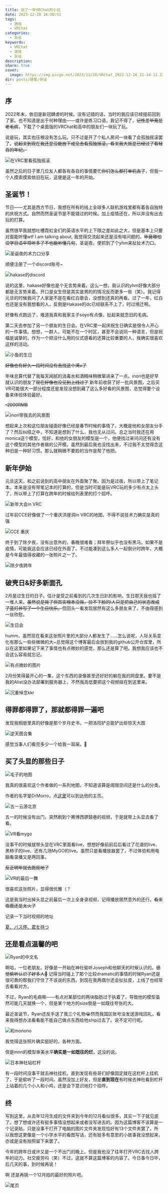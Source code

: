 ```yaml
---
title: 玩了一年VRChat的小记
date: 2023-12-28 16:50:51
tags:
  - 游戏
  - VRChat
categories:
  - 杂谈
keywords:
  - VRChat
  - 游戏
  - 杂谈
description: 
share: true
cover:
  image: https://img.picgo.net/2023/12/28/VRChat_2022-12-16_21-14-12.330_1920x1080e0f223a3b3bbce58.png
dir: posts/随笔/杂谈
---
```


## 序

2022年末，依旧是新冠肆虐的时候。没有记错的话，当时的我应该已经提前回到了家。也不知道是出于何种理由——或许是练习口语，我记不得了，~~记性差毕竟是老毛病~~，下载了个桌面版的VRChat和高中的朋友们一块玩了玩。

说是玩，其实也压根没有怎么玩。只不过是开了个私人房间一块看了会孤独摇滚罢了。~~说起来到现在我还是没能放下成见去看孤独摇滚，看来我大抵是已经过了看轻百的年纪。~~

![在VRC里看孤独摇滚](https://img.picgo.net/2023/12/28/VRChat_2022-12-16_21-14-12.330_1920x1080e0f223a3b3bbce58.png)

虽然之后的日子里几位友人都各有各自的事情要忙~~你们怎么都打单机去了~~，但我一个人摸索摸索依旧在玩，这便是这一年的开始。

## 圣诞节！

节日——尤其是西方节日，我想在所有的线上全球多人联机游戏里都有着各自独特的庆祝方式。自然而然圣诞节是不能错过的时候。加上疫情还在，所以并没有出去玩的打算。

虽然很早我就想吐槽霓虹金们的英语水平的上下限之差如此之大，但是基本上只要对面能听懂wtf I am talking about, 我觉得交流起来还是没有啥问题的。~~毕竟哪怕没学日语平常听多了不也能听懂几句~~，圣诞夜，便抓到了个yhm来扯扯术力口。

![圣诞夜的术力口分享](https://img.picgo.net/2023/12/28/VRChat_2022-12-24_21-55-20.520_1920x10807ac6bbbbf31f606b.png)

顺便注册了一个discord账号~

![hakase的discord](https://img.picgo.net/2023/12/28/VRChat_2022-12-25_16-38-44.622_1920x1080037f1b72ba9c99ab.png)

说的这里，hakase好像也是个无言势来着。这么一想，我认识的yhm好像大部分都是无言势来着。开口是女生但是其实是男的的情况反而更多一些（笑）。我记得元旦的时候我问了人家是不是在看红白歌会，没想到还真的再看。过了一年，红白也还是没有我想看的人，反倒是Hakase的dc已经联系不上了，时过境迁啊。

好像有点跑远了，难道我真和我家主子soyo有点像，扯起来就念旧的毛病。

第二天去参加了另一个朋友的生日会。在VRC里一起庆祝生日确实是很令人开心的一件事情。想想，一群人，可能不在一个时区，甚至不会说同一种语言，但是祝福是诚挚的，作为一个把没什么用的仪式感看的还算比较重要的人，我确实很喜欢这样的活动。

![小鱼的生日](https://img.picgo.net/2023/12/28/VRChat_2022-12-26_00-02-13.020_1920x108057d55655578e00f4.png)

~~好像也有好久一段时间没有去找这个湾u了~~

年味总算代替了我每天闻腻的消毒水和酒精味稍微窜进来了一点。inori也是好早就认识的朋友了~~现在好像也没见到上线过了~~ 新年前收获了好一批风景图，之后买VR可能很大一部分程度还是发现没想到藏了这么多好看的风景图，总觉得要个设备来体验体验最好。

~~-2000RMB~~

![inori带我去的风景图](https://img.picgo.net/2023/12/28/VRChat_2022-12-30_18-02-00.767_1920x1080d67cdc079d902834.png)

想起来上次和这位朋友碰面好像已经是春节时候的事情了，大概是他和女朋友分手了？然后纠结之中，不知道是想到了什么，我也无从过问。总之当时我还在用monica这个模型，恰好，和他的女朋友的模型是一个，他便找过来问问还有没有这个模型的其他作者做的公开模。虽然到最后我也没找出来，不过我不太觉得念这种旧是一种好习惯。那么就稍微不要脸的当作是帮了他把。

## 新年伊始

元旦这天，和之前说到的高中朋友在外面聚了聚。因为是过夜，所以带上了笔记本。本来是没有带笔记本的打算的，但是当时可能是玩VRC玩的多少有点太上头了，所以带上了打算在跨年的时候给列表里的打个招呼。

![新年大会in VRC](https://img.picgo.net/2023/12/28/image95327f2c09b911bc.png)

过年前CCE好像做了一个重庆洪崖洞in VRC的地图，不得不说技术力确实是真的强

![CCE 重庆](https://img.picgo.net/2023/12/28/imageddf944af94ccab76.png)

终于到了除夕夜，没有出意外的，春晚很难看；拜年祭似乎也没有黑马。如果不是疫情，可能我这会应该已经在外面了。不过能凑到这么多人一起倒计时跨年，大概是今年最值得收藏的一张照片之一了。

![除夕夜跨年](https://img.picgo.net/2023/12/28/VRChat_2023-01-21_00-33-34.360_3840x2160ba4b193294951d64.png)

## 破壳日&好多新面孔

2月是过生日的日子。估计是受之前看到的几次生日趴的影响，生日那天我也摇了一堆人来。~~虽然说是摇了但其实根本没摇，拉不下脸的i人只是把自己的状态改成了蓝灯并写了一个生日快乐。~~但回头一看发现居然有这么多朋友来了，不由得感到一丝欣慰。

![生日会](https://img.picgo.net/2023/12/28/VRChat_2023-02-24_23-23-15.487_3840x216010179b886e3c3d262.png)

humm，虽然现在看来这张照片里的大部分人都发生了……怎么说呢，人际关系变化有那么一些些微微的大~总觉得这个博客最后会放到我的github公开仓库里，所以在这里如果记下来了事情也有点微妙的感觉，那么还是算了吧。我想我应该也不会这么容易就忘记。

![有点微妙的图片](https://img.picgo.net/2023/12/28/VRChat_2023-02-17_22-09-43.060_1920x1080968b68ea0a5a82a6.png)

2月份笑得最开心的一集，这个东西的录像甚至还好好的躺在我的网盘里。要不是我的Alist没办法部署到服务器上，不然我高低要把这个视频挂在到这里来。

![沉重悼念kkr](https://img.picgo.net/2023/12/28/VRChat_2023-02-21_22-54-52.048_1920x10806febc8af7a4f4c8b.png)

## 得罪都得罪了，那就都得罪一遍吧

发现我相册里真的好像是那个岁月史书，一把洛阳铲总能铲出些惊天大图

![逆天图合集](https://img.picgo.net/2023/12/28/-1a35aca47ff4c5080.jpeg)

感觉当事人们看完多少一个给我一耳屎。🫤

## 买了头显的那些日子

![毛子的地图](https://img.picgo.net/2023/12/28/out_www.yalijuda.com_vrchat_2023-04-21_18-00-40.026_2560x1440_9KLzj4205Uec7732163554f735.png)

我真的很喜欢这个作者做的一系列地图，不知道该算是阈限空间还是什么的分类。

作者的名字是DrMorro，点[这里](https://vrchat.com/home/user/usr_d97e5584-51ac-4f67-afee-48e7f947eb3b)可以到达他的主页。

![五一云游北京](https://img.picgo.net/2023/12/28/VRChat_2023-04-30_09-54-57.701_2560x14404fe84f5372cf8c2d.png)

五一的时候没有出门，突然刷到个赛博西锣鼓巷的视频，于是就带上头显去看了看。

![VR看mygo](https://img.picgo.net/2023/12/28/out_www.yalijuda.com_vrchat_2023-07-28_21-14-24.674_2560x1440_KnfSLdjWgwf5894b53103a1a68.png)

没事干的时候就带头显在VRC里面看live，想想好像前前后后看过了花谱的live、黑柿子的live、还有几场MyGO的live。虽然只是看播放器罢了，不过体验和用电脑看录播又是两回事。

~~反正明年就去跑现地了~~

![VR的最后一舞](https://img.picgo.net/2023/12/28/out_www.yalijuda.com_vrchat_2023-08-19_16-55-29.749_2560x1440_P6VahmwJ8ubecbc1e49e7943ab.png)

很喜欢这张照片，显得很优雅（？

这是我当时出掉头显之前最后一次上全身录视频，记得播放居然意外的还行。~~看来夜鹿还是太火了~~

记录一下当时视频的地址

[夏、バス停、君を待つ](https://www.bilibili.com/video/BV1Sj411B7mt/)

## 还是看点温馨的吧

![Ryan的中文名](https://img.picgo.net/2023/12/28/out_www.yalijuda.com_vrchat_2023-04-12_22-35-55.482_2560x1440_Z5gWmvYHky9f02aac1a99a74dd.png)

啊哈，一位老朋友。好像是一开始在神社偷听Joseph和他聊天的时候认识的。~~感觉偷听认识了好多人👀~~ 记得当时碰上了那个比较dramatic的事情的时候Ryan还是很可靠的帮我们守住了不该说的东西，到现在我两偶尔还会扯扯皮，上线了也经常去看看对方。

不过，Ryan的毛病嘛——有点对某部位的两块脂肪过于执着了，导致他的模型虽然可能几天就换一个，但是某个地方的size倒是一如既往夸张的大。

最近圣诞节，Ryan还反手送了我三个礼物😭然而我国区账号没发送游戏回礼，看来我得想办法看看能不能自己做点东西给他ship过去了。说不定可行呢。

![和monono](https://img.picgo.net/2023/12/28/out_www.yalijuda.com_vrchat_2023-05-04_16-04-39.519_2560x1440_Vw0SvzMdxI6c51049e5dcab58d.png)

我觉得这张照片确实挺好的，各种方面。

但是mnn的模型审美水平**确实是一如既往的烂**，这没的说。

![日本神社站栏杆](https://img.picgo.net/2023/12/28/out_www.yalijuda.com_vrchat_2023-01-01_21-36-19.038_1920x1080_sTOtGoNRzl17df4e2ab7ad30dc.png)

有一段时间没事干就去神社挂机，直到发现有些哥们好像固定就在这栏杆上挂机了，于是偷听了一段时间。虽然没加上好友，但是**直到现在**有时候去神社看到栏杆上站着的几个小人和小鸡，还是会下意识地打个招呼。

## 终

写到这里，从去年12月生成的文件夹到今年的12月看似很多，其实一下子就见底了。想了想或许还有挺多事情没想起来或者没写进去的。因为这篇博客不该算是一个记录贴，只是没事干打开了电脑的图片文件夹发现恰好有13个文件夹罢了。所以我想这更像是一个小学水平的看图写话，还有挺多有意思的小故事我没想起来，亦或是没有拍照留下来罢了。

今年的跨年日或许又是一个不出门的晚上。但是我也没了往年打开VRC去找人跨年的动力。社交疲劳吗（笑）不过，这就不算这篇博客的内容了。今日事今日毕，后几天的事，到时候再说！

啊 还是再挑一个12月拍的最好的照片吧。

![尾页](https://img.picgo.net/2023/12/28/out_www.yalijuda.com_vrchat_2023-12-15_20-55-58.461_2560x1440_fBxAvQwULY1b47f5c97c7856dd.png)
